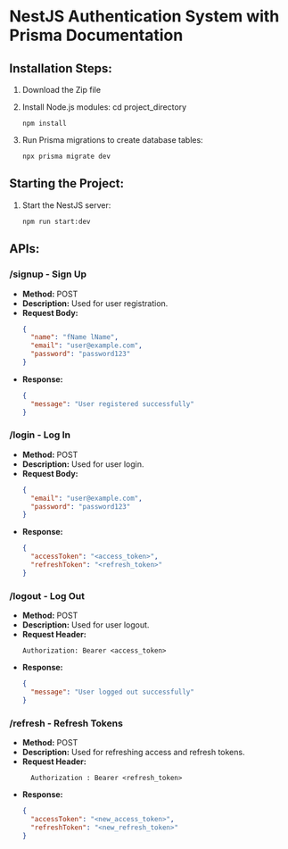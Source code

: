 # NestJS Authentication System with Prisma Documentation
## Installation Steps:

1. Download the Zip file

2. Install Node.js modules:
   cd project_directory
   ```
   npm install
   ```
4. Run Prisma migrations to create database tables:
   ```
   npx prisma migrate dev
   ```

## Starting the Project:

1. Start the NestJS server:

   ```
   npm run start:dev
   ```

## APIs:

### /signup - Sign Up
- **Method:** POST
- **Description:** Used for user registration.
- **Request Body:**
  ```json
  {
    "name": "fName lName",
    "email": "user@example.com",
    "password": "password123"
  }
  ```
- **Response:**
  ```json
  {
    "message": "User registered successfully"
  }
  ```

### /login - Log In
- **Method:** POST
- **Description:** Used for user login.
- **Request Body:**
  ```json
  {
    "email": "user@example.com",
    "password": "password123"
  }
  ```
- **Response:**
  ```json
  {
    "accessToken": "<access_token>",
    "refreshToken": "<refresh_token>"
  }
  ```

### /logout - Log Out
- **Method:** POST
- **Description:** Used for user logout.
- **Request Header:**
  ```
  Authorization: Bearer <access_token>
  ```
- **Response:**
  ```json
  {
    "message": "User logged out successfully"
  }
  ```

### /refresh - Refresh Tokens
- **Method:** POST
- **Description:** Used for refreshing access and refresh tokens.
- **Request Header:**
  ```Bearer
    Authorization : Bearer <refresh_token>
  ```
- **Response:**
  ```json
  {
    "accessToken": "<new_access_token>",
    "refreshToken": "<new_refresh_token>"
  }
  ```